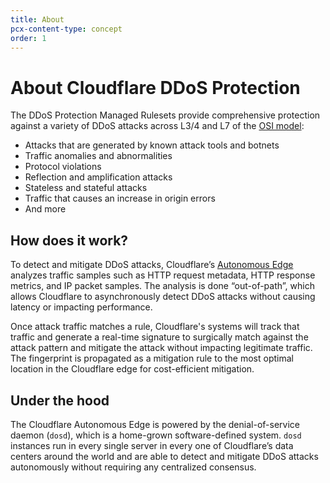 ```yaml
---
title: About
pcx-content-type: concept
order: 1
---
```


# About Cloudflare DDoS Protection

The DDoS Protection Managed Rulesets provide comprehensive protection against a variety of DDoS attacks across L3/4 and L7 of the [OSI model](https://www.cloudflare.com/learning/ddos/glossary/open-systems-interconnection-model-osi/):

* Attacks that are generated by known attack tools and botnets
* Traffic anomalies and abnormalities
* Protocol violations
* Reflection and amplification attacks
* Stateless and stateful attacks
* Traffic that causes an increase in origin errors
* And more

## How does it work?

To detect and mitigate DDoS attacks, Cloudflare’s [Autonomous Edge](https://blog.cloudflare.com/deep-dive-cloudflare-autonomous-edge-ddos-protection/) analyzes traffic samples such as HTTP request metadata, HTTP response metrics, and IP packet samples. The analysis is done “out-of-path”, which allows Cloudflare to asynchronously detect DDoS attacks without causing latency or impacting performance.

Once attack traffic matches a rule, Cloudflare's systems will track that traffic and generate a real-time signature to surgically match against the attack pattern and mitigate the attack without impacting legitimate traffic. The fingerprint is propagated as a mitigation rule to the most optimal location in the Cloudflare edge for cost-efficient mitigation.

## Under the hood

The Cloudflare Autonomous Edge is powered by the denial-of-service daemon (`dosd`), which is a home-grown software-defined system. `dosd` instances run in every single server in every one of Cloudflare’s data centers around the world and are able to detect and mitigate DDoS attacks autonomously without requiring any centralized consensus.
